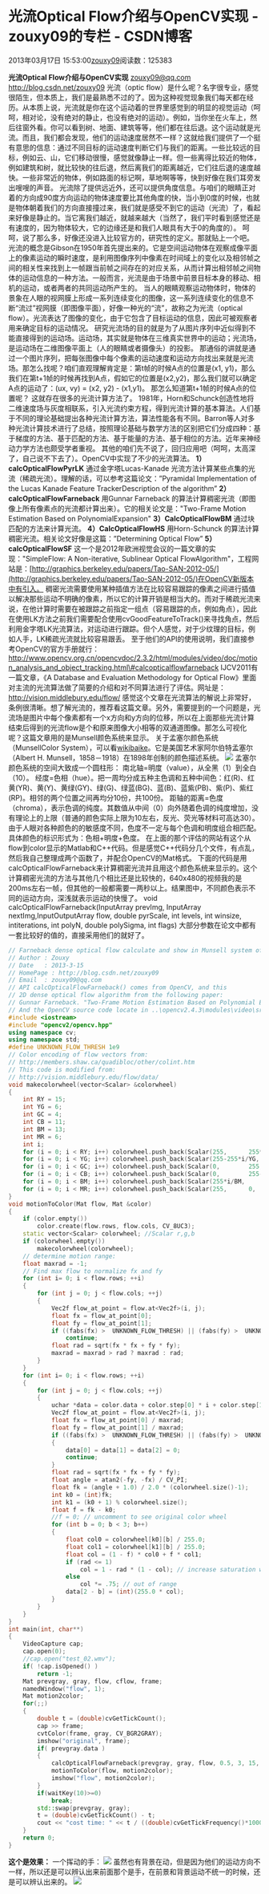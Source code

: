 
# 光流Optical Flow介绍与OpenCV实现 - zouxy09的专栏 - CSDN博客


2013年03月17日 15:53:00[zouxy09](https://me.csdn.net/zouxy09)阅读数：125383


**光流Optical Flow介绍与OpenCV实现**
zouxy09@qq.com
http://blog.csdn.net/zouxy09
光流（optic flow）是什么呢？名字很专业，感觉很陌生，但本质上，我们是最熟悉不过的了。因为这种视觉现象我们每天都在经历。从本质上说，光流就是你在这个运动着的世界里感觉到的明显的视觉运动（呵呵，相对论，没有绝对的静止，也没有绝对的运动）。例如，当你坐在火车上，然后往窗外看。你可以看到树、地面、建筑等等，他们都在往后退。这个运动就是光流。而且，我们都会发现，他们的运动速度居然不一样？这就给我们提供了一个挺有意思的信息：通过不同目标的运动速度判断它们与我们的距离。一些比较远的目标，例如云、山，它们移动很慢，感觉就像静止一样。但一些离得比较近的物体，例如建筑和树，就比较快的往后退，然后离我们的距离越近，它们往后退的速度越快。一些非常近的物体，例如路面的标记啊，草地啊等等，快到好像在我们耳旁发出嗖嗖的声音。
光流除了提供远近外，还可以提供角度信息。与咱们的眼睛正对着的方向成90度方向运动的物体速度要比其他角度的快，当小到0度的时候，也就是物体朝着我们的方向直接撞过来，我们就是感受不到它的运动（光流）了，看起来好像是静止的。当它离我们越近，就越来越大（当然了，我们平时看到感觉还是有速度的，因为物体较大，它的边缘还是和我们人眼具有大于0的角度的）。
呵呵，说了那么多，好像还没进入比较官方的，研究性的定义。那就贴上一个吧。
光流的概念是Gibson在1950年首先提出来的。它是空间运动物体在观察成像平面上的像素运动的瞬时速度，是利用图像序列中像素在时间域上的变化以及相邻帧之间的相关性来找到上一帧跟当前帧之间存在的对应关系，从而计算出相邻帧之间物体的运动信息的一种方法。一般而言，光流是由于场景中前景目标本身的移动、相机的运动，或者两者的共同运动所产生的。
当人的眼睛观察运动物体时，物体的景象在人眼的视网膜上形成一系列连续变化的图像，这一系列连续变化的信息不断“流过”视网膜（即图像平面），好像一种光的“流”，故称之为光流（optical flow）。光流表达了图像的变化，由于它包含了目标运动的信息，因此可被观察者用来确定目标的运动情况。
研究光流场的目的就是为了从图片序列中近似得到不能直接得到的运动场。运动场，其实就是物体在三维真实世界中的运动；光流场，是运动场在二维图像平面上（人的眼睛或者摄像头）的投影。
那通俗的讲就是通过一个图片序列，把每张图像中每个像素的运动速度和运动方向找出来就是光流场。那怎么找呢？咱们直观理解肯定是：第t帧的时候A点的位置是(x1, y1)，那么我们在第t+1帧的时候再找到A点，假如它的位置是(x2,y2)，那么我们就可以确定A点的运动了：(ux, vy) = (x2, y2) - (x1,y1)。
那怎么知道第t+1帧的时候A点的位置呢？ 这就存在很多的光流计算方法了。
1981年，Horn和Schunck创造性地将二维速度场与灰度相联系，引入光流约束方程，得到光流计算的基本算法。人们基于不同的理论基础提出各种光流计算方法，算法性能各有不同。Barron等人对多种光流计算技术进行了总结，按照理论基础与数学方法的区别把它们分成四种：基于梯度的方法、基于匹配的方法、基于能量的方法、基于相位的方法。近年来神经动力学方法也颇受学者重视。
其他的咱们先不说了，回归应用吧（呵呵，太高深了，自己说不下去了）。OpenCV中实现了不少的光流算法。
**1）calcOpticalFlowPyrLK**
通过金字塔Lucas-Kanade 光流方法计算某些点集的光流（稀疏光流）。理解的话，可以参考这篇论文：”Pyramidal Implementation of the Lucas Kanade Feature TrackerDescription of the algorithm”
**2）calcOpticalFlowFarneback**
用Gunnar Farneback 的算法计算稠密光流（即图像上所有像素点的光流都计算出来）。它的相关论文是："Two-Frame Motion Estimation Based on PolynomialExpansion"
**3）CalcOpticalFlowBM**
通过块匹配的方法来计算光流。
**4）CalcOpticalFlowHS**
用Horn-Schunck 的算法计算稠密光流。相关论文好像是这篇：”Determining Optical Flow”
**5）calcOpticalFlowSF**
这一个是2012年欧洲视觉会议的一篇文章的实现："SimpleFlow: A Non-iterative, Sublinear Optical FlowAlgorithm"，工程网站是：[http://graphics.berkeley.edu/papers/Tao-SAN-2012-05/](http://graphics.berkeley.edu/papers/Tao-SAN-2012-05/)在OpenCV新版本中有引入。
稠密光流需要使用某种插值方法在比较容易跟踪的像素之间进行插值以解决那些运动不明确的像素，所以它的计算开销是相当大的。而对于稀疏光流来说，在他计算时需要在被跟踪之前指定一组点（容易跟踪的点，例如角点），因此在使用LK方法之前我们需要配合使用cvGoodFeatureToTrack()来寻找角点，然后利用金字塔LK光流算法，对运动进行跟踪。但个人感觉，对于少纹理的目标，例如人手，LK稀疏光流就比较容易跟丢。
至于他们的API的使用说明，我们直接参考OpenCV的官方手册就行：
http://www.opencv.org.cn/opencvdoc/2.3.2/html/modules/video/doc/motion_analysis_and_object_tracking.html\#calcopticalflowfarneback
IJCV2011有一篇文章，《A Database and Evaluation Methodology for Optical Flow》里面对主流的光流算法做了简要的介绍和对不同算法进行了评估。网址是：
http://vision.middlebury.edu/flow/
感觉这个文章在光流算法的解说上非常好，条例很清晰。想了解光流的，推荐看这篇文章。另外，需要提到的一个问题是，光流场是图片中每个像素都有一个x方向和y方向的位移，所以在上面那些光流计算结束后得到的光流flow是个和原来图像大小相等的双通道图像。那怎么可视化呢？这篇文章用的是Munsell颜色系统来显示。
关于孟塞尔颜色系统（MunsellColor System），可以看[wikibaike](http://zh.wikipedia.org/wiki/%E5%AD%9F%E5%A1%9E%E5%B0%94%E9%A2%9C%E8%89%B2%E7%B3%BB%E7%BB%9F)。它是美国艺术家阿尔伯特孟塞尔（Albert H. Munsell，1858－1918）在1898年创制的颜色描述系统。
![](https://img-my.csdn.net/uploads/201303/17/1363506969_4561.jpg)
孟塞尔颜色系统的空间大致成一个圆柱形：
南北轴=明度（value），从全黑（1）到全白（10）。
经度=色相（hue）。把一周均分成五种主色调和五种中间色：红(R)、红黄(YR)、黄(Y)、黄绿(GY)、绿(G)、绿蓝(BG)、蓝(B)、蓝紫(PB)、紫(P)、紫红(RP)。相邻的两个位置之间再均分10份，共100份。
距轴的距离=色度（chroma），表示色调的纯度。其数值从中间（0）向外随着色调的纯度增加，没有理论上的上限（普通的颜色实际上限为10左右，反光、荧光等材料可高达30）。由于人眼对各种颜色的的敏感度不同，色度不一定与每个色调和明度组合相匹配。
具体颜色的标识形式为：色相+明度+色度。
在上面的那个评估的网站有这个从flow到color显示的Matlab和C++代码。但是感觉C++代码分几个文件，有点乱，然后我自己整理成两个函数了，并配合OpenCV的Mat格式。
下面的代码是用calcOpticalFlowFarneback来计算稠密光流并且用这个颜色系统来显示的。这个计算稠密光流的方法与其他几个相比还是比较快的，640x480的视频我的是200ms左右一帧，但其他的一般都需要一两秒以上。结果图中，不同颜色表示不同的运动方向，深浅就表示运动的快慢了。
void calcOpticalFlowFarneback(InputArray prevImg, InputArray nextImg,InputOutputArray flow, double pyrScale, int levels, int winsize, intiterations, int polyN, double polySigma, int flags)
大部分参数在论文中都有一套比较好的值的，直接采用他们的就好了。

```cpp
// Farneback dense optical flow calculate and show in Munsell system of colors
// Author : Zouxy
// Date   : 2013-3-15
// HomePage : http://blog.csdn.net/zouxy09
// Email  : zouxy09@qq.com
// API calcOpticalFlowFarneback() comes from OpenCV, and this
// 2D dense optical flow algorithm from the following paper:
// Gunnar Farneback. "Two-Frame Motion Estimation Based on Polynomial Expansion".
// And the OpenCV source code locate in ..\opencv2.4.3\modules\video\src\optflowgf.cpp
#include <iostream>
#include "opencv2/opencv.hpp"
using namespace cv;
using namespace std;
#define UNKNOWN_FLOW_THRESH 1e9
// Color encoding of flow vectors from:
// http://members.shaw.ca/quadibloc/other/colint.htm
// This code is modified from:
// http://vision.middlebury.edu/flow/data/
void makecolorwheel(vector<Scalar> &colorwheel)
{
    int RY = 15;
    int YG = 6;
    int GC = 4;
    int CB = 11;
    int BM = 13;
    int MR = 6;
    int i;
	for (i = 0; i < RY; i++) colorwheel.push_back(Scalar(255,	   255*i/RY,	 0));
    for (i = 0; i < YG; i++) colorwheel.push_back(Scalar(255-255*i/YG, 255,		 0));
    for (i = 0; i < GC; i++) colorwheel.push_back(Scalar(0,		   255,		 255*i/GC));
    for (i = 0; i < CB; i++) colorwheel.push_back(Scalar(0,		   255-255*i/CB, 255));
    for (i = 0; i < BM; i++) colorwheel.push_back(Scalar(255*i/BM,	   0,		 255));
    for (i = 0; i < MR; i++) colorwheel.push_back(Scalar(255,	   0,		 255-255*i/MR));
}
void motionToColor(Mat flow, Mat &color)
{
	if (color.empty())
		color.create(flow.rows, flow.cols, CV_8UC3);
	static vector<Scalar> colorwheel; //Scalar r,g,b
	if (colorwheel.empty())
		makecolorwheel(colorwheel);
	// determine motion range:
    float maxrad = -1;
	// Find max flow to normalize fx and fy
	for (int i= 0; i < flow.rows; ++i) 
	{
		for (int j = 0; j < flow.cols; ++j) 
		{
			Vec2f flow_at_point = flow.at<Vec2f>(i, j);
			float fx = flow_at_point[0];
			float fy = flow_at_point[1];
			if ((fabs(fx) >  UNKNOWN_FLOW_THRESH) || (fabs(fy) >  UNKNOWN_FLOW_THRESH))
				continue;
			float rad = sqrt(fx * fx + fy * fy);
			maxrad = maxrad > rad ? maxrad : rad;
		}
	}
	for (int i= 0; i < flow.rows; ++i) 
	{
		for (int j = 0; j < flow.cols; ++j) 
		{
			uchar *data = color.data + color.step[0] * i + color.step[1] * j;
			Vec2f flow_at_point = flow.at<Vec2f>(i, j);
			float fx = flow_at_point[0] / maxrad;
			float fy = flow_at_point[1] / maxrad;
			if ((fabs(fx) >  UNKNOWN_FLOW_THRESH) || (fabs(fy) >  UNKNOWN_FLOW_THRESH))
			{
				data[0] = data[1] = data[2] = 0;
				continue;
			}
			float rad = sqrt(fx * fx + fy * fy);
			float angle = atan2(-fy, -fx) / CV_PI;
			float fk = (angle + 1.0) / 2.0 * (colorwheel.size()-1);
			int k0 = (int)fk;
			int k1 = (k0 + 1) % colorwheel.size();
			float f = fk - k0;
			//f = 0; // uncomment to see original color wheel
			for (int b = 0; b < 3; b++) 
			{
				float col0 = colorwheel[k0][b] / 255.0;
				float col1 = colorwheel[k1][b] / 255.0;
				float col = (1 - f) * col0 + f * col1;
				if (rad <= 1)
					col = 1 - rad * (1 - col); // increase saturation with radius
				else
					col *= .75; // out of range
				data[2 - b] = (int)(255.0 * col);
			}
		}
	}
}
int main(int, char**)
{
    VideoCapture cap;
	cap.open(0);
	//cap.open("test_02.wmv");
    if( !cap.isOpened() )
        return -1;
    Mat prevgray, gray, flow, cflow, frame;
    namedWindow("flow", 1);
	Mat motion2color;
    for(;;)
    {
		double t = (double)cvGetTickCount();
        cap >> frame;
        cvtColor(frame, gray, CV_BGR2GRAY);
		imshow("original", frame);
        if( prevgray.data )
        {
            calcOpticalFlowFarneback(prevgray, gray, flow, 0.5, 3, 15, 3, 5, 1.2, 0);
			motionToColor(flow, motion2color);
            imshow("flow", motion2color);
        }
        if(waitKey(10)>=0)
            break;
        std::swap(prevgray, gray);
		t = (double)cvGetTickCount() - t;
		cout << "cost time: " << t / ((double)cvGetTickFrequency()*1000.) << endl;
    }
    return 0;
}
```

**这个是效果：**
一个挥动的手：
![](https://img-my.csdn.net/uploads/201303/17/1363507051_4161.jpg)
虽然也有背景在动，但是因为他们的运动方向不一样，所以还是可以辨认出来前面那个是手，在前景和背景运动不统一的时候，还是可以辨认出来的。
![](https://img-my.csdn.net/uploads/201303/17/1363507075_2048.jpg)



